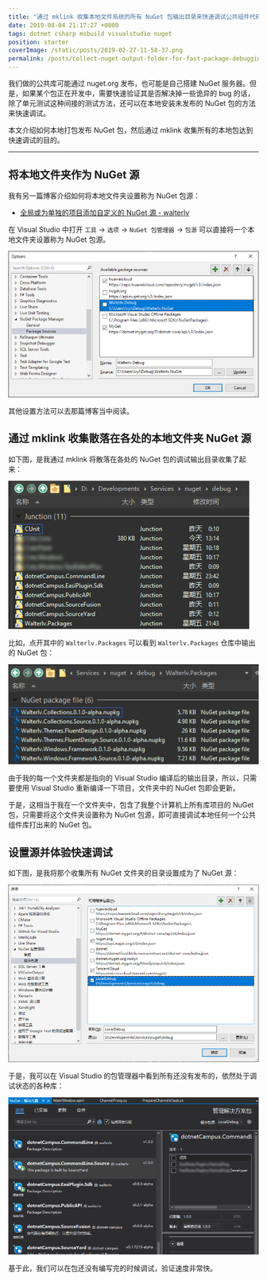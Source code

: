 ```yaml
---
title: "通过 mklink 收集本地文件系统的所有 NuGet 包输出目录来快速调试公共组件代码"
date: 2019-08-04 21:17:27 +0800
tags: dotnet csharp msbuild visualstudio nuget
position: starter
coverImage: /static/posts/2019-02-27-11-58-37.png
permalink: /posts/collect-nuget-output-folder-for-fast-package-debugging.html
---
```


我们做的公共库可能通过 nuget.org 发布，也可能是自己搭建 NuGet 服务器。但是，如果某个包正在开发中，需要快速验证其是否解决掉一些诡异的 bug 的话，除了单元测试这种间接的测试方法，还可以在本地安装未发布的 NuGet 包的方法来快速调试。

本文介绍如何本地打包发布 NuGet 包，然后通过 mklink 收集所有的本地包达到快速调试的目的。

---

<div id="toc"></div>

## 将本地文件夹作为 NuGet 源

我有另一篇博客介绍如何将本地文件夹设置称为 NuGet 包源：

- [全局或为单独的项目添加自定义的 NuGet 源 - walterlv](/post/add-custom-nuget-source)

在 Visual Studio 中打开 `工具` -> `选项` -> `NuGet 包管理器` -> `包源` 可以直接将一个本地文件夹设置称为 NuGet 包源。

![管理包源](/static/posts/2019-02-27-11-58-37.png)

其他设置方法可以去那篇博客当中阅读。

## 通过 mklink 收集散落在各处的本地文件夹 NuGet 源

如下图，是我通过 mklink 将散落在各处的 NuGet 包的调试输出目录收集了起来：

![通过 mklink 收集的 NuGet 包源](/static/posts/2019-08-04-21-10-56.png)

比如，点开其中的 `Walterlv.Packages` 可以看到 `Walterlv.Packages` 仓库中输出的 NuGet 包：

![其中的一个 NuGet 输出文件夹](/static/posts/2019-08-04-21-12-20.png)

由于我的每一个文件夹都是指向的 Visual Studio 编译后的输出目录，所以，只需要使用 Visual Studio 重新编译一下项目，文件夹中的 NuGet 包即会更新。

于是，这相当于我在一个文件夹中，包含了我整个计算机上所有库项目的 NuGet 包，只需要将这个文件夹设置称为 NuGet 包源，即可直接调试本地任何一个公共组件库打出来的 NuGet 包。

## 设置源并体验快速调试

如下图，是我将那个收集所有 NuGet 文件夹的目录设置成为了 NuGet 源：

![设置的本地 NuGet 源](/static/posts/2019-08-04-21-15-42.png)

于是，我可以在 Visual Studio 的包管理器中看到所有还没有发布的，依然处于调试状态的各种库：

![各种处于调试状态的各种库](/static/posts/2019-08-04-21-15-26.png)

基于此，我们可以在包还没有编写完的时候调试，验证速度非常快。


